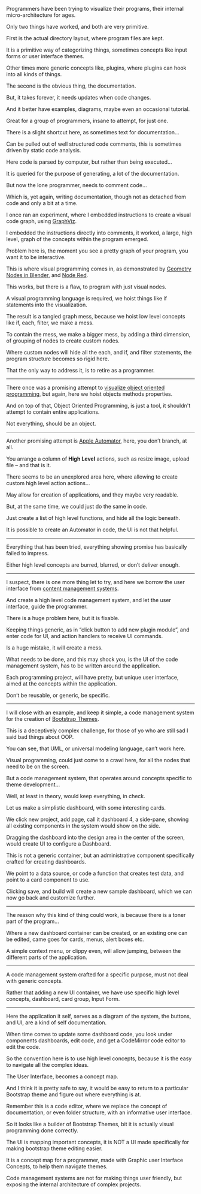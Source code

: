 Programmers have been trying to visualize their programs,
their internal micro-architecture for ages.

Only two things have worked,
and both are very primitive.

First is the actual directory layout,
where program files are kept.

It is a primitive way of categorizing things,
sometimes concepts like input forms or user interface themes.

Other times more generic concepts like,
plugins, where plugins can hook into all kinds of things.

The second is the obvious thing,
the documentation.

But, it takes forever,
it needs updates when code changes.

And it better have examples, diagrams,
maybe even an occasional tutorial.

Great for a group of programmers,
insane to attempt, for just one.

There is a slight shortcut here,
as sometimes text for documentation…

Can be pulled out of well structured code comments,
this is sometimes driven by static code analysis.

Here code is parsed by computer,
but rather than being executed…

It is queried for the purpose of generating,
a lot of the documentation.

But now the lone programmer,
needs to comment code…

Which is, yet again, writing documentation,
though not as detached from code and only a bit at a time.

I once ran an experiment,
where I embedded instructions to create a visual code graph, using [GraphViz][0].

I embedded the instructions directly into comments,
it worked, a large, high level, graph of the concepts within the program emerged.

Problem here is, the moment you see a pretty graph of your program,
you want it to be interactive.

This is where visual programming comes in,
as demonstrated by [Geometry Nodes in Blender][1], and [Node Red][2].

This works, but there is a flaw,
to program with just visual nodes.

A visual programming language is required,
we hoist things like if statements into the visualization.

The result is a tangled graph mess,
because we hoist low level concepts like if, each, filter, we make a mess.

To contain the mess, we make a bigger mess,
by adding a third dimension, of grouping of nodes to create custom nodes.

Where custom nodes will hide all the each, and if, and filter statements,
the program structure becomes so rigid here.

That the only way to address it,
is to retire as a programmer.

---

There once was a promising attempt to [visualize object oriented programming][3],
but again, here we hoist objects methods properties.

And on top of that, Object Oriented Programming,
is just a tool, it shouldn't attempt to contain entire applications.

Not everything,
should be an object.

---

Another promising attempt is [Apple Automator][4],
here, you don’t branch, at all.

You arrange a column of __High Level__ actions,
such as resize image, upload file – and that is it.

There seems to be an unexplored area here,
where allowing to create custom high level action actions…

May allow for creation of applications,
and they maybe very readable.

But, at the same time,
we could just do the same in code.

Just create a list of high level functions,
and hide all the logic beneath.

It is possible to create an Automator in code,
the UI is not that helpful.

---

Everything that has been tried,
everything showing promise has basically failed to impress.

Either high level concepts are burred, blurred,
or don’t deliver enough.

---

I suspect, there is one more thing let to try,
and here we borrow the user interface from [content management systems][5].

And create a high level code management system,
and let the user interface, guide the programmer.

There is a huge problem here,
but it is fixable.

Keeping things generic, as in “click button to add new plugin module”,
and enter code for UI, and action handlers to receive UI commands.

Is a huge mistake,
it will create a mess.

What needs to be done, and this may shock you,
is the UI of the code management system, has to be written around the application.

Each programming project, will have pretty,
but unique user interface, aimed at the concepts within the application.

Don’t be reusable, or generic,
be specific.

---

I will close with an example, and keep it simple,
a code management system for the creation of [Bootstrap Themes][6].

This is a deceptively complex challenge,
for those of yo who are still sad I said bad things about OOP.

You can see, that UML, or universal modeling language,
can’t work here.

Visual programming, could just come to a crawl here,
for all the nodes that need to be on the screen.

But a code management system,
that operates around concepts specific to theme development…

Well, at least in theory, would keep everything,
in check.

Let us make a simplistic dashboard,
with some interesting cards.

We click new project, add page, call it dashboard 4,
a side-pane, showing all existing components in the system would show on the side.

Dragging the dashboard into the design area in the center of the screen,
would create UI to configure a Dashboard.

This is not a generic container,
but an administrative component specifically crafted for creating dashboards.

We point to a data source, or code a function that creates test data,
and point to a card component to use.

Clicking save, and build will create a new sample dashboard,
which we can now go back and customize further.

---

The reason why this kind of thing could work,
is because there is a toner part of the program…

Where a new dashboard container can be created,
or an existing one can be edited, came goes for cards, menus, alert boxes etc.

A simple context menu, or clippy even, will allow jumping,
between the different parts of the application.

---

A code management system crafted for a specific purpose,
must not deal with generic concepts.

Rather that adding a new UI container,
we have use specific high level concepts, dashboard, card group, Input Form.

---

Here the application it self, serves as a diagram of the system,
the buttons, and UI, are a kind of self documentation.

When time comes to update some dashboard code,
you look under components dashboards, edit code, and get a CodeMirror code editor to edit the code.

So the convention here is to use high level concepts,
because it is the easy to navigate all the complex ideas.

The User Interface,
becomes a concept map.

And I think it is pretty safe to say,
it would be easy to return to a particular Bootstrap theme and figure out where everything is at.

Remember this is a code editor, where we replace the concept of documentation, or even folder structure, with an informative user interface.

So it looks like a builder of Bootstrap Themes,
bit it is actually visual programming done correctly.

The UI is mapping important concepts,
it is NOT a UI made specifically for making bootstrap theme editing easier.

It is a concept map for a programmer,
made with Graphic user Interface Concepts, to help them navigate themes.

Code management systems are not for making things user friendly,
but exposing the internal architecture of complex projects.

[0]: https://www.youtube.com/watch?v=YL260-A5r2U
[1]: https://www.youtube.com/watch?v=kMDB7c0ZiKA
[2]: https://www.youtube.com/watch?v=3AR432bguOY
[3]: https://www.youtube.com/watch?v=8CBnAmYnwk0
[4]: https://www.youtube.com/watch?v=BTmZOh1GI3U
[5]: https://www.youtube.com/watch?v=deqX0gMeUVc
[6]: https://www.youtube.com/watch?v=7QT7EMsQyjg
